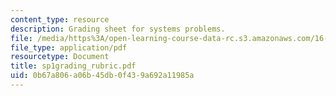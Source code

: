 ```yaml
---
content_type: resource
description: Grading sheet for systems problems.
file: /media/https%3A/open-learning-course-data-rc.s3.amazonaws.com/16-01-unified-engineering-i-ii-iii-iv-fall-2005-spring-2006/0b67a806a06b45db0f439a692a11985a_sp1grading_rubric.pdf
file_type: application/pdf
resourcetype: Document
title: sp1grading_rubric.pdf
uid: 0b67a806-a06b-45db-0f43-9a692a11985a
---
```

